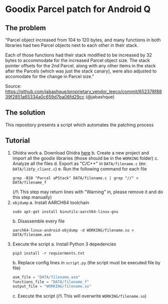 # Goodix Parcel patch for Android Q

## The problem

"Parcel object increased from 104 to 120 bytes, and many functions in
both libraries had two Parcel objects next to each other in their stack.

Each of those functions had their stack modified to be increased by
32 bytes to accommodate for the increased Parcel object size. The stack
pointer offsets for the 2nd Parcel, along with any other items in the
stack after the Parcels (which was just the stack canary), were also
adjusted to accomodate for the change in Parcel size."

Source: https://github.com/jabashque/proprietary_vendor_leeco/commit/652378f8839f2851a65334a0c659d7ba06fd29cc (@jabashque)

## The solution 

This repository presents a script which automates the patching process

## Tutorial

1. Ghidra work
	a. Download Ghidra [here](https://ghidra-sre.org/)
	b. Create a new project and import all the goodix libraries (those should be in the `WORKING` folder)
	c. Analyze all the files
	d. Export as "C/C++" in `DATA/filename.c` (ex: `DATA/libfp_client.c`)
	e. Run the following command for each file
	```shell
	grep -B10 "Parcel aPStack" DATA/filename.c | grep "//" > DATA/filename_f
	```
	(/!\ This step may return lines with "Warning" in, please remove it and do this step manually)
2. `objdump`
	a. Install AARCH64 toolchain
	```shell
	sudo apt-get install binutils-aarch64-linux-gnu
	```
	b. Disassemble every file
	```shell
	aarch64-linux-android-objdump -d WORKING/filename.so > DATA/filename.asm
	```
3. Execute the script
	a. Install Python 3 depedencies
	```shell
	pip3 install -r requierments.txt
	```
	b. Replace config lines in `script.py` (the script must be executed file by file)
	```python
	asm_file = "DATA/filename.asm"
	functions_file = "DATA/filename_f"
	output_file = "WORKING/filename.so"
	```
	c. Execute the script (/!\ This will overwrite `WORKING/filename.so`)
